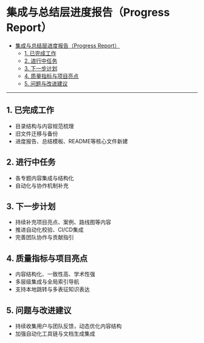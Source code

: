 # 集成与总结层进度报告（Progress Report）

- [集成与总结层进度报告（Progress Report）](#集成与总结层进度报告progress-report)
  - [1. 已完成工作](#1-已完成工作)
  - [2. 进行中任务](#2-进行中任务)
  - [3. 下一步计划](#3-下一步计划)
  - [4. 质量指标与项目亮点](#4-质量指标与项目亮点)
  - [5. 问题与改进建议](#5-问题与改进建议)

---

## 1. 已完成工作

- 目录结构与内容规范梳理
- 旧文件迁移与备份
- 进度报告、总结模板、README等核心文件新建

## 2. 进行中任务

- 各专题内容集成与结构化
- 自动化与协作机制补充

## 3. 下一步计划

- 持续补充项目亮点、案例、路线图等内容
- 推进自动化校验、CI/CD集成
- 完善团队协作与贡献指引

## 4. 质量指标与项目亮点

- 内容结构化、一致性高、学术性强
- 多层级集成与全局索引导航
- 支持本地跳转与多表征知识表达

## 5. 问题与改进建议

- 持续收集用户与团队反馈，动态优化内容结构
- 加强自动化工具链与文档生成集成
